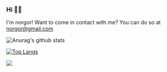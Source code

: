 ### Hi 👋🤓
I'm norgor! Want to come in contact with me? You can do so at <norgor@gmail.com>
<!--
**norgor/norgor** is a ✨ _special_ ✨ repository because its `README.md` (this file) appears on your GitHub profile.

Here are some ideas to get you started:

- 🔭 I’m currently working on ...
- 🌱 I’m currently learning ...
- 👯 I’m looking to collaborate on ...
- 🤔 I’m looking for help with ...
- 💬 Ask me about ...
- 📫 How to reach me: ...
- 😄 Pronouns: ...
- ⚡ Fun fact: ...
-->

![Anurag's github stats](https://github-readme-stats.vercel.app/api?username=norgor&theme=radical&show_icons=true&count_private=true)

[![Top Langs](https://github-readme-stats.vercel.app/api/top-langs/?username=norgor&theme=radical&layout=compact&card_width=445)](https://github.com/anuraghazra/github-readme-stats)

![](https://komarev.com/ghpvc/?username=norgor&color=d83a7c)
